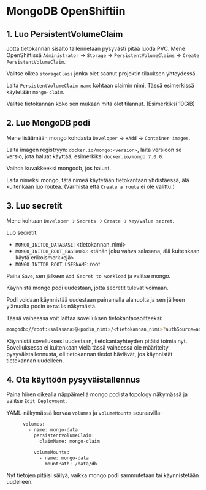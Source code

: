 # MongoDB OpenShiftiin

## 1. Luo PersistentVolumeClaim

Jotta tietokannan sisältö tallennetaan pysyvästi pitää luoda PVC. Mene OpenShiftissä `Administrator` -> `Storage` -> `PersistentVolumeClaims` -> `Create PersistentVolumeClaim`.

Valitse oikea `storageClass` jonka olet saanut projektin tilauksen yhteydessä.

Laita `PersistentVolumeClaim name` kohtaan claimin nimi, Tässä esimerkissä käytetään `mongo-claim`.

Valitse tietokannan koko sen mukaan mitä olet tilannut. (Esimerkiksi 10GiB)

## 2. Luo MongoDB podi

Mene lisäämään mongo kohdasta `Developer` -> `+Add` -> `Container images`.

Laita imagen registryyn: `docker.io/mongo:<version>`, laita versioon se versio, jota haluat käyttää, esimerkiksi `docker.io/mongo:7.0.0`.

Vaihda kuvakkeeksi mongodb, jos haluat.

Laita nimeksi mongo, tätä nimeä käytetään tietokantaan yhdistäessä, älä kuitenkaan luo routea. (Varmista että `Create a route` ei ole valittu.)

## 3. Luo secretit

Mene kohtaan `Developer` -> `Secrets` -> `Create` -> `Key/value secret`.

Luo secretit:

- `MONGO_INITDB_DATABASE`: <tietokannan_nimi>
- `MONGO_INITDB_ROOT_PASSWORD`: <tähän joku vahva salasana, älä kuitenkaan käytä erikoismerkkejä>
- `MONGO_INITDB_ROOT_USERNAME`: root

Paina `Save`, sen jälkeen `Add Secret to workload` ja valitse mongo.

Käynnistä mongo podi uudestaan, jotta secretit tulevat voimaan.

Podi voidaan käynnistää uudestaan painamalla alanuolta ja sen jälkeen ylänuolta podin `Details` näkymästä.

Tässä vaiheessa voit laittaa sovelluksen tietokantaosoitteeksi:

```bash
mongodb://root:<salasana>@<podin_nimi>/<tietokannan_nimi>?authSource=admin
```

Käynnistä sovelluksesi uudestaan, tietokantayhteyden pitäisi toimia nyt. Sovelluksessa ei kuitenkaan vielä tässä vaiheessa ole määritelty pysyväistallennusta, eli tietokannan tiedot häviävät, jos käynnistät tietokannan uudelleen.

## 4. Ota käyttöön pysyväistallennus

Paina hiiren oikealla näppäimellä mongo podista topology näkymässä ja valitse `Edit Deployment`.

YAML-näkymässä korvaa `volumes` ja `volumeMounts` seuraavilla:

```bash
      volumes:
        - name: mongo-data
          persistentVolumeClaim:
            claimName: mongo-claim
```
```bash
          volumeMounts:
            - name: mongo-data
              mountPath: /data/db
```

Nyt tietojen pitäisi säilyä, vaikka mongo podi sammutetaan tai käynnistetään uudelleen.
